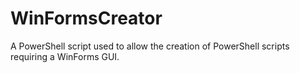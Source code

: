 # WinFormsCreator
A PowerShell script used to allow the creation of PowerShell scripts requiring a WinForms GUI.
